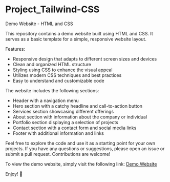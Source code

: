 # Project_Tailwind-CSS
Demo Website - HTML and CSS

This repository contains a demo website built using HTML and CSS. It serves as a basic template for a simple, responsive website layout.

Features:
- Responsive design that adapts to different screen sizes and devices
- Clean and organized HTML structure
- Styling using CSS to enhance the visual appeal
- Utilizes modern CSS techniques and best practices
- Easy to understand and customizable code

The website includes the following sections:
- Header with a navigation menu
- Hero section with a catchy headline and call-to-action button
- Services section showcasing different offerings
- About section with information about the company or individual
- Portfolio section displaying a selection of projects
- Contact section with a contact form and social media links
- Footer with additional information and links

Feel free to explore the code and use it as a starting point for your own projects. If you have any questions or suggestions, please open an issue or submit a pull request. Contributions are welcome!

To view the demo website, simply visit the following link: [Demo Website](https://example.com)

Enjoy! 🚀
